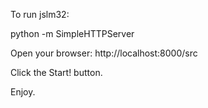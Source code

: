 To run jslm32:

python -m SimpleHTTPServer

Open your browser:
http://localhost:8000/src

Click the Start! button.

Enjoy.
